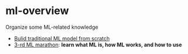 # ml-overview
Organize some ML-related knowledge

- [Bulid traditional ML model from scratch](https://github.com/AbandonBlue/build_from_scratch_ML-DL)
- [3-rd ML marathon](https://github.com/AbandonBlue/3rd-ML100Days): **learn what ML is, how ML works, and how to use**

